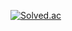 [![Solved.ac](http://mazassumnida.wtf/api/v2/generate_badge?boj=jhk2220)](https://solved.ac/jhk2220/)
